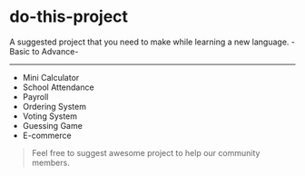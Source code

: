 # do-this-project
A suggested project that you need to make while learning a new language. -Basic to Advance-
<hr/>

- Mini Calculator
- School Attendance
- Payroll
- Ordering System
- Voting System
- Guessing Game
- E-commerce

> Feel free to suggest awesome project to help our community members.
